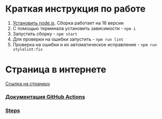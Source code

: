 # Краткая инструкция по работе

1. [Установить node.js](https://nodejs.org/download/release/latest-v16.x/). Сборка работает на 16 версии
2. С помощью терминала установить зависимости - `npm i`
3. Запустить сборку - `npm start`
4. Для проверки на ошибки запустить - `npm run lint`
5. Проверка на ошибки и их автоматическое исправление - `npm run stylelint:fix`

# Страница в интернете
[Ссылка на страницу](https://lgmarch.github.io/mzta-front/)

### [Документация GitHub Actions](https://docs.github.com/ru/actions)
### [Steps](https://docs.github.com/ru/actions/writing-workflows/quickstart)
